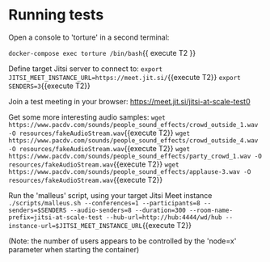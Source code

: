 # Running tests

Open a console to 'torture' in a second terminal:

`docker-compose exec torture /bin/bash`{{ execute T2 }}

Define target Jitsi server to connect to:
`export JITSI_MEET_INSTANCE_URL=https://meet.jit.si/`{{execute T2}}
`export SENDERS=3`{{execute T2}}

Join a test meeting in your browser: https://meet.jit.si/jitsi-at-scale-test0

Get some more interesting audio samples:
`wget https://www.pacdv.com/sounds/people_sound_effects/crowd_outside_1.wav -O resources/fakeAudioStream.wav`{{execute T2}}
`wget https://www.pacdv.com/sounds/people_sound_effects/crowd_outside_4.wav -O resources/fakeAudioStream.wav`{{execute T2}}
`wget https://www.pacdv.com/sounds/people_sound_effects/party_crowd_1.wav -O resources/fakeAudioStream.wav`{{execute T2}}
`wget https://www.pacdv.com/sounds/people_sound_effects/applause-3.wav -O resources/fakeAudioStream.wav`{{execute T2}}

Run the 'malleus' script, using your target Jitsi Meet instance
`./scripts/malleus.sh --conferences=1 --participants=8 --senders=$SENDERS --audio-senders=8 --duration=300 --room-name-prefix=jitsi-at-scale-test --hub-url=http://hub:4444/wd/hub --instance-url=$JITSI_MEET_INSTANCE_URL`{{execute T2}}

(Note: the number of users appears to be controlled by the 'node=x' parameter when starting the container)
